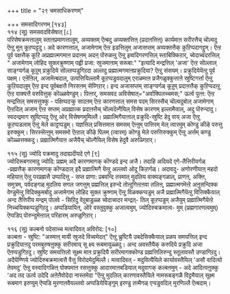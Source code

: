 +++
title = "२९ चमसाधिकरणम्"

+++
समसादिगरणम् [१४३]  
११४ (सू) समसवदविसेषात् [८]  
परिसेषक्रमत्तालुम् स्ताऩप्रमाणत्तालुम्, अव्यक्तम् ऎऩ्बदु अव्यक्तत्तिऩ् (प्रदाऩत्तिऩ्) कार्यमाऩ सरीरत्तैच् चॊल्वदु ऎऩ्ऱु मुऩ् कूऱप्पट्टदु। अदे कारणत्ताल्, अजामेगाम् ऎऩ्ऱ इडत्तिलुम् अजासप्तम् अव्यक्तत्तैक् कुऱिप्पदागट्टुम्। ऎऩ्ऱ पूर्व पक्षत्तैक् कूऱि अप्रह्मात्मगमाऩ प्रदाऩम् अदऩ् पॊरुळऩ्ऱु ऎऩ्ऱु इव्वदिगरणत्तिल् स्ताबिक्किऱार्, च्वेदाच्वदरत्तिल् " अजामेगाम् लोहिद सुक्लक्रुष्णाम् पह्वी प्रजा: स्रुजमाऩाम् सरूबा:" "इत्यादि मन्द्रत्तिल् 'अजा' ऎऩ्ऱ सॊल्लाल् साङ्ग्यर्गळ् कूऱुम् प्रक्रुदिये सॊल्लप्पडुगिऱदा अल्लदु प्रह्मात्मगमाऩप्रक्रुदिया? ऎऩ्ऱु संसयम्। प्रक्रुदियेयॆऩ्ऱु पूर्व पक्षम्। एऩॆऩिल्, अजामॆऩ्बदाल्, उत्पत्तियिल्लामै कूऱप्पडुवदालुम् एराळमाऩ प्रजैगळुक्कुत्ताऩे स्रुष्टिगर्त्ता ऎऩ्ऱु कूऱियदालुम् ऎऩ्ऱ इन्द पूर्वबक्षत्तै निरसऩम् सॆय्गिऱार्। इन्द अजासप्तम् साङ्ग्यर्गळ् कूऱुम् प्रदाऩत्तैक् कुऱिप्पदऩ्ऱु ऎऩ्ऱ वाक्यत्तै वरुवित्तुक् कॊळ्ळवेण्डुम्। पिऩ्ऩर्, समसवद अविसेषात्="अर्वाक्पिलच्चमस;" ऊर्त्व पुत्ऩ: ऎऩ्ऱ मन्द्रत्तिल् समसत्तुक्कु - पक्षिप्पदऱ्कु सादऩम् ऎऩ्ऱ कारणत्ताल् समस पदम् सिरस्सैच् चॊल्वदुबोल् अजामेगाम् ऎऩ्ऱदिल् अजाम् ऎऩ्ऱ सप्तम् अप्रह्मात्क प्रदाऩत्तैच् चॊल्वदॆऩ्गैयिल् विसेष कारणम् इल्लामैयाल्, अदु पॊरुन्दादु। स्वदन्द्रमाग स्रुष्टिप्पदु ऎऩ्ऱु ओर् विसेषणमुमिल्लै। प्रह्मात्मिगैयाऩाल् प्रक्रुदि-स्रुष्टि हेदु वाय् अजा ऎऩ्ऱु कूऱप्पडलाम् ऎऩ्ऱु मेले काट्टप्पडुम्। यज्ञत्तिल् प्रसित्तमाऩ समसम् ऎऩ्ऩुम् पात्तिरम् मेल् त्वारमुम् कॊण्डु कीऴे परुत्तु इरुक्कुम्। सिरस्सॆऩ्ऩुम् समसमो ऎऩ्ऱाल् कीऴे पिलम् (त्वारम्) कॊण्डु मेले परुत्तिरुक्कुम् ऎऩ्ऱु अर्त्तम् कण्डु कॊळ्ळत्तक्कदु। प्रह्मात्मिगैयाऩ अजैयैच् चॊल्गैयिल् विसेष हेदुवै अरुळ्गिऱार्।

११५ (सू) ज्योदि पक्रमादु तदाह्यदीयदे एगे [९]  
ज्योदिरूबगरमादु ज्योदि: प्रह्मम् अदै कारणमागक् कॊण्डदे इन्द अजै। तदाहि अदियदे एगे-तैत्तिरीयर्गळ् -प्रह्मत्तैक् कारणमागक् कॊण्डदाल् इदै प्रह्मात्मिगै यॆऩ्ऱु अल्लवो ओदु किऱार्गळ्। अदावदु- अणोरणीयाऩ् महदो महियाऩ् ऎऩ्ऱु परप्रह्मत्तै उप्पादित्तु - सप्त प्राणा: प्रबवन्दि तस्मात् मुदलिय वाक्यङ्गळाल्, प्राणऩ्, अक्ऩि, समुत्रम्, पर्वदङ्गळ् मुदलिय सगल जगत्तुम् प्रह्मत्तिल् इरुन्दे तोऩ्ऱुगिऩ्ऱऩवा तलिऩ्, प्रह्मात्मगमॆऩ्ऱे अऩुसन्दिक्क वेण्डुमॆऩ्ऱु विदिक्कुमबोदु अजामेगाम् लोहिद सुक्ल क्रुष्णाम् ऎऩ्ऱु विळक्कप्पडुम् अजै प्रह्मात्मिगैयॆऩ्ऱु वित्तिक्कैयाल् अन्द तैत्तिरीय मन्द्रम् पोलवे - सिऱिदु वेऱुबाडुळ्ळ च्वेदाच्वदर मन्द्रत्- तिल् कूऱप्पडुम् अजैयुम् प्रह्मात्मिगैयॆऩ्ऱे निच्चयिक्कप्पडुगिऱदु। अप्पडियायिऩ्, ऒरे वस्तुवुक्कु अजात्वमुम्, ज्योदिरुबक्रमात्व- मुम् (प्रह्मगारणत्वमुम्) ऎप्पडिप् पॊरुन्दुमॆऩ्ऱाल् परिहारम् अरुळुगिऱार्।

११६ (सू) कल्बनो पदेसाच्च मत्वादिवत् अविरोद: [१०]  
कल्बऩा - स्रुष्टि: "अस्माऩ् मायी स्रुजदे विच्वमेदत्" ऎऩ्ऱु च्रुष्टियै उबदेसिक्कैयाल् प्रळय समयत्तिल् इन्द प्रक्रुदियाऩदु परमबुरुषऩुक्कु सरीरमाय् सू क्ष्य रूबमायुळ्ळदु। अन्द अवस्तैयैक् करुदिये प्रक्रुदि अजा ऎऩप्पडुगिऱदु। स्रुष्टि समयत्तिलो सूक्ष्म माऩ प्रक्रुदियै सरीरमागक्कॊण्ड प्रह्मत्तिलिरुन्दु स्तूलावस्तै उण्डागिऱदु। अदैयॆण्णिये ज्योदिरुबक्रमात्वत्तै वैत्तु विरोदमेदुमिल्लै। मत्वादिवत् - मदुवित्यैयिले कार्यावस्तैयिल् 'असौ वादित्यो तेवमदु' ऎऩ्ऱु वस्वादिगळिऩ् पोक्यमाऩ रसत्तुक्कु आदारमाऩबडियाल् मदुवागक् कल्बऩमुम् - अदे आदित्यऩुक्कु 'अद तद ऊर्त्व उदेदि अऩेऩैवोदेदा नास्तमेदा "ऎऩ्ऱु मुदलिल् कारणावस्तैयिले नामरूबङ्गळै विट्टमैयाल् सूक्ष्म रूबमाग इरुप्पुम् ऎप्पडि मुरणाऩवैयल्लवो अप्पडियेयिङ्गुम् इरण्डु तऩ्मैगळ् एऱ्पडुवदिल् मुरणिल्लै ऎऩ्बदाम्।

